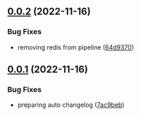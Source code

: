 ## [0.0.2](https://github.com/hackthejourney2022/back/compare/v0.0.1...v0.0.2) (2022-11-16)


### Bug Fixes

* removing redis from pipeline ([64d9370](https://github.com/hackthejourney2022/back/commit/64d9370ff5bdb321e670458d2d92ee98ce11e3e9))

## [0.0.1](https://github.com/hackthejourney2022/back/compare/v0.0.0...v0.0.1) (2022-11-16)


### Bug Fixes

* preparing auto changelog ([7ac9beb](https://github.com/hackthejourney2022/back/commit/7ac9beb2425954481c8bb18f31c94da8465dc09d))
